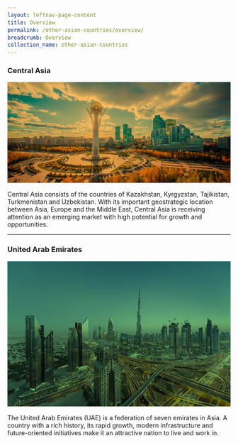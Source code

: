 ```yaml
---
layout: leftnav-page-content
title: Overview
permalink: /other-asian-countries/overview/
breadcrumb: Overview
collection_name: other-asian-countries
---
```


### **Central Asia**

<a href="/other-asian-countries/central-asia/"><img src="/images/central-asia/central-asia-banner.jpg" alt="central asia banner" style="width:800px;" /></a>

Central Asia consists of the countries of Kazakhstan, Kyrgyzstan, Tajikistan, Turkmenistan and Uzbekistan. With its important geostrategic location between Asia, Europe and the Middle East, Central Asia is receiving attention as an emerging market with high potential for growth and opportunities.

---

### **United Arab Emirates**

<a href="/other-asian-countries/uae/"><img src="/images/uae/uae-banner.jpg" alt="UAE banner" style="width:800px;" /></a>

The United Arab Emirates (UAE) is a federation of seven emirates in Asia. A country with a rich history, its rapid growth, modern infrastructure and future-oriented initiatives make it an attractive nation to live and work in.